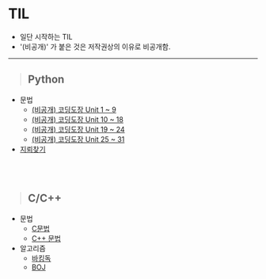 # TIL
* 일단 시작하는 TIL
* '(비공개)' 가 붙은 것은 저작권상의 이유로 비공개함.
---

>## Python
* 문법
  * [(비공개) 코딩도장 Unit 1 ~ 9](https://github.com/gpffh20/TIL_private/blob/master/python_grammer/python1.md#python-%EB%AC%B8%EB%B2%95-01)
  * [(비공개) 코딩도장 Unit 10 ~ 18](https://github.com/gpffh20/TIL_private/blob/master/python_grammer/python2.md#python-%EB%AC%B8%EB%B2%95-02)
  * [(비공개) 코딩도장 Unit 19 ~ 24](https://github.com/gpffh20/TIL_private/blob/master/python_grammer/python3.md#python-%EB%AC%B8%EB%B2%95-03)
  * [(비공개) 코딩도장 Unit 25 ~ 31](https://github.com/gpffh20/TIL_private/blob/master/python_grammer/python4.md#python-%EB%AC%B8%EB%B2%95-04)
* [지뢰찾기](https://github.com/gpffh20/TIL/blob/master/Python/minesweeper.py)

<br/><br>

>## C/C++
* 문법
  * [C문법](https://github.com/gpffh20/TIL/blob/master/C:C%2B%2B/c%20%EB%AC%B8%EB%B2%95.md)
  * [C++ 문법](https://github.com/gpffh20/TIL/blob/master/C:C%2B%2B/C%2B%2B%20%EB%AC%B8%EB%B2%95.md)
* 알고리즘
  * [바킹독](https://github.com/gpffh20/TIL/tree/master/C:C%2B%2B/%EB%B0%94%ED%82%B9%EB%8F%85)
  * [BOJ](https://github.com/gpffh20/TIL/tree/master/C:C%2B%2B/BOJ)
